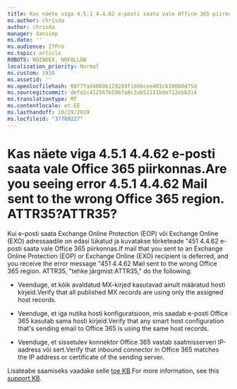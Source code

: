 ```yaml
---
title: Kas näete viga 4.5.1 4.4.62 e-posti saata vale Office 365 piirkonnas. ATTR35?
ms.author: chrisda
author: chrisda
manager: dansimp
ms.date: ''
ms.audience: ITPro
ms.topic: article
ROBOTS: NOINDEX, NOFOLLOW
localization_priority: Normal
ms.custom: 1938
ms.assetid: ''
ms.openlocfilehash: 08f7fad4069b129289f1d06cee401c6100b0d75d
ms.sourcegitcommit: defe2c412567b596fa8c3ab52111bde712ebb314
ms.translationtype: MT
ms.contentlocale: et-EE
ms.lasthandoff: 10/29/2019
ms.locfileid: "37769227"
---
```

# <a name="are-you-seeing-error-451-4462-mail-sent-to-the-wrong-office-365-region-attr35"></a><span data-ttu-id="b3f2f-103">Kas näete viga 4.5.1 4.4.62 e-posti saata vale Office 365 piirkonnas.</span><span class="sxs-lookup"><span data-stu-id="b3f2f-103">Are you seeing error 4.5.1 4.4.62 Mail sent to the wrong Office 365 region.</span></span> <span data-ttu-id="b3f2f-104">ATTR35?</span><span class="sxs-lookup"><span data-stu-id="b3f2f-104">ATTR35?</span></span>

<span data-ttu-id="b3f2f-105">Kui e-posti saata Exchange Online Protection (EOP) või Exchange Online (EXO) adressaadile on edasi lükatud ja kuvatakse tõrketeade "451 4.4.62 e-posti saata vale Office 365 piirkonnas.</span><span class="sxs-lookup"><span data-stu-id="b3f2f-105">If mail that you sent to an Exchange Online Protection (EOP) or Exchange Online (EXO) recipient is deferred, and you receive the error message "451 4.4.62 Mail sent to the wrong Office 365 region.</span></span> <span data-ttu-id="b3f2f-106">ATTR35, "tehke järgmist:</span><span class="sxs-lookup"><span data-stu-id="b3f2f-106">ATTR35," do the following:</span></span>

- <span data-ttu-id="b3f2f-107">Veenduge, et kõik avaldatud MX-kirjed kasutavad ainult määratud hosti kirjeid.</span><span class="sxs-lookup"><span data-stu-id="b3f2f-107">Verify that all published MX records are using only the assigned host records.</span></span>

- <span data-ttu-id="b3f2f-108">Veenduge, et iga nutika hosti konfiguratsioon, mis saadab e-posti Office 365 kasutab sama hosti kirjeid.</span><span class="sxs-lookup"><span data-stu-id="b3f2f-108">Verify that any smart host configuration that's sending email to Office 365 is using the same host records.</span></span>

- <span data-ttu-id="b3f2f-109">Veenduge, et sissetulev konnektor Office 365 vastab saatmisserveri IP-aadress või sert.</span><span class="sxs-lookup"><span data-stu-id="b3f2f-109">Verify that inbound connector in Office 365 matches the IP address or certificate of the sending server.</span></span>

<span data-ttu-id="b3f2f-110">Lisateabe saamiseks vaadake selle [toe KB](https://support.microsoft.com/help/4057301/attr35-response-code-when-mail-is-sent-to-eop-exo).</span><span class="sxs-lookup"><span data-stu-id="b3f2f-110">For more information, see this [support KB](https://support.microsoft.com/help/4057301/attr35-response-code-when-mail-is-sent-to-eop-exo).</span></span>
